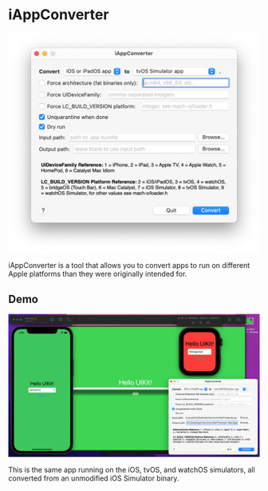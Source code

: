 # iAppConverter

<img src="Screenshot.png" alt="Screenshot of the iAppConverter app showing the main screen">

iAppConverter is a tool that allows you to convert apps to run on different Apple platforms than they were originally intended for.

## Demo

<img src="Hello UIKit Family IAC.png" alt="Screenshot of the same app running on the iOS, tvOS, and watchOS simulators, all converted from an unmodified iOS Simulator binary">

This is the same app running on the iOS, tvOS, and watchOS simulators, all converted from an unmodified iOS Simulator binary.
